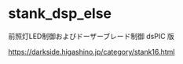 # stank_dsp_else
前照灯LED制御およびドーザーブレード制御 dsPIC 版

https://darkside.higashino.jp/category/stank16.html
